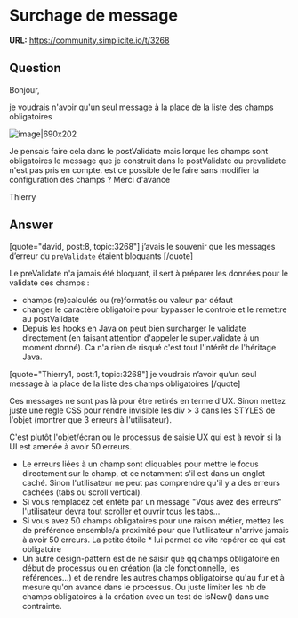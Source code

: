 # Surchage de message

**URL:** https://community.simplicite.io/t/3268

## Question
Bonjour,

je voudrais n'avoir qu'un seul message à la place de la liste des champs obligatoires

![image|690x202](upload://miFqRIYOoivrz7NCiY216F5cQ9g.png) 

Je pensais faire cela dans le postValidate mais lorque les champs sont obligatoires le message que je construit dans le postValidate ou prevalidate n'est pas pris en compte. est ce possible de le faire sans modifier la configuration des champs ?
Merci d'avance

Thierry

## Answer
[quote="david, post:8, topic:3268"]
j’avais le souvenir que les messages d’erreur du `preValidate` étaient bloquants
[/quote]

Le preValidate n'a jamais été bloquant, il sert à préparer les données pour le validate des champs :
- champs (re)calculés ou (re)formatés ou valeur par défaut
- changer le caractère obligatoire pour bypasser le controle et le remettre au postValidate
- Depuis les hooks en Java on peut bien surcharger le validate directement (en faisant attention d'appeler le super.validate à un moment donné). Ca n'a rien de risqué c'est tout l'intérêt de l'héritage Java.

[quote="Thierry1, post:1, topic:3268"]
je voudrais n’avoir qu’un seul message à la place de la liste des champs obligatoires
[/quote]

Ces messages ne sont pas là pour être retirés en terme d'UX. Sinon mettez juste une regle CSS pour rendre invisible les div > 3 dans les STYLES de l'objet (montrer que 3 erreurs à l'utilisateur).

C'est plutôt l'objet/écran ou le processus de saisie UX qui est à revoir si la UI est amenée à avoir 50 erreurs.

- Le erreurs liées à un champ sont cliquables pour mettre le focus directement sur le champ, et ce notamment s'il est dans un onglet caché. Sinon l'utilisateur ne peut pas comprendre qu'il y a des erreurs cachées (tabs ou scroll vertical).
- Si vous remplacez cet entête par un message "Vous avez des erreurs" l'utilisateur devra tout scroller et ouvrir tous les tabs...
- Si vous avez 50 champs obligatoires pour une raison métier, mettez les de préférence ensemble/à proximité pour que l'utilisateur n'arrive jamais à avoir 50 erreurs. La petite étoile * lui permet de vite repérer ce qui est obligatoire
- Un autre design-pattern est de ne saisir que qq champs obligatoire en début de processus ou en création (la clé fonctionnelle, les références...) et de rendre les autres champs obligatoirse qu'au fur et à mesure qu'on avance dans le processus. Ou juste limiter les nb de champs obligatoires à la création avec un test de isNew() dans une contrainte.
